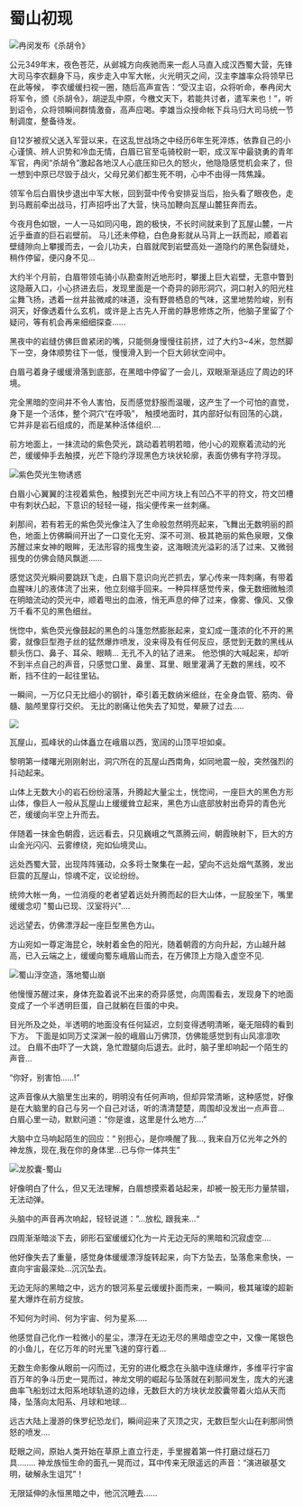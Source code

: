 # 蜀山初现

![冉闵发布《杀胡令》](../.gitbook/assets/123.jpg)

公元349年末，夜色苍茫，从邺城方向疾驰而来一彪人马直入成汉西蜀大营，先锋大司马李农翻身下马，疾步走入中军大帐，火光明灭之间，汉主李雄率众将领早已在此等候， 李农缓缓扫视一圈，随后高声宣告：“受汉主诏，众将听命，奉冉闵大将军令，颁《杀胡令》，胡逆乱中原，今檄文天下，若能共讨者，遣军来也！”，听到诏令，众将领瞬间群情激奋，高声应喝。李雄当众授命帐下兵马归大司马统一节制调度，整备待发。



自12岁被叔父送入军营以来，在这乱世战场之中经历6年生死淬炼，依靠自己的小心谨慎、辨人识势和冷血无情，白眉已官至屯骑校尉一职，成汉军中最骁勇的青年军官，冉闵“杀胡令”激起各地汉人心底压抑已久的怒火，他隐隐感觉机会来了，但一想到中原已尽毁于战火，父母兄弟们都生死不明，心中不由得一阵焦躁。



领军令后白眉快步退出中军大帐，回到营中传令安排妥当后，抬头看了眼夜色，走到马厩前牵出战马，打声招呼出了大营，快马加鞭向瓦屋山麓狂奔而去。



今夜月色如银，一人一马如同闪电，跑的极快，不长时间就来到了瓦屋山麓，一片近乎垂直的巨石岩壁前。 马儿还未停稳，白色身影就从马背上一跃而起，顺着岩壁缝隙向上攀援而去，一会儿功夫，白眉就爬到岩壁高处一道隐约的黑色裂缝处，稍作停留，便闪身不见...



大约半个月前，白眉带领屯骑小队勘查附近地形时，攀援上巨大岩壁，无意中瞥到这隐蔽入口，小心挤进去后，发现里面是一个奇异的卵形洞穴，洞口射入的阳光柱尘舞飞扬，透着一丝井盐微咸的味道，没有野兽栖息的气味，这里地势险峻，别有洞天，好像透着什么玄机，或许是上古先人开凿的静思修炼之所，他脑子里留了个疑问，等有机会再来细细探查......



黑夜中的岩缝仿佛巨兽紧闭的嘴，只能侧身慢慢往前挤，过了大约3\~4米，忽然脚下一空，身体顺势往下一低，慢慢滑入到一个巨大卵状空间中。



白眉弓着身子缓缓滑落到底部，在黑暗中停留了一会儿，双眼渐渐适应了周边的环境。

完全黑暗的空间并不令人害怕，反而感觉舒服而温暖，这产生了一个可怕的直觉，身下是一个活体，整个洞穴“在呼吸”， 触摸地面时，其内部好似有回荡的心跳，它并非是岩石组成的，而是某种活体组织....



前方地面上，一抹流动的紫色荧光，跳动着若明若暗，他小心的观察着流动的光芒，缓缓伸手去触摸，光芒下隐约浮现黑色方块状轮廓，表面仿佛有字符浮现。

![紫色荧光生物诱惑](../.gitbook/assets/maxresdefault.jpeg)

白眉小心翼翼的注视着紫色，触摸到光芒中间方块上有凹凸不平的符文，符文凹槽中有刺状凸起，下意识的轻轻一碰，指尖便传来一丝刺痛。



刹那间，若有若无的紫色荧光像注入了生命般忽然明亮起来，飞舞出无数明丽的颜色，地面上仿佛瞬间开出了一口变化无穷、深不可测、极其艳丽的紫色泉眼，又像苏醒过来女神的眼眸，无法形容的摇曳生姿，这海眼流光溢彩的活了过来、又微弱摇曳的仿佛会随风飘逝......



感觉这荧光瞬间要跳跃飞走，白眉下意识向光芒抓去，掌心传来一阵刺痛，有带着血腥味儿的液体流了出来，他立刻缩手回来。一种异样感觉传来，像无数细微触须在明暗流动的荧光中，顺着甩出的血液，悄无声息的伸了过来，像雾、像风、又像万千看不见的黑色细丝。



恍惚中，紫色荧光像鼓起的黑色的斗篷忽然膨胀起来，变幻成一蓬浓的化不开的黑雾，就像巨型孢子丝的猛然爆炸喷发，没来得及有任何反应，感觉到无数的黑线从额头伤口、鼻子、耳朵、眼睛... 无孔不入的钻了进来。 他恐惧的大喊起来，却听不到半点自己的声音，只感觉口里、鼻里、耳里、眼里灌满了无数的黑线，咬不断，挡不住的一起往里钻。



一瞬间，一万亿只无比细小的钢针，牵引着无数纳米细丝，在全身血管、筋肉、骨髓、脑颅里穿行交织。 无比的剧痛让他失去了知觉，晕厥了过去.....

![](../.gitbook/assets/仙山.jpeg)

瓦屋山，孤峰状的山体矗立在峨眉以西，宽阔的山顶平坦如桌。

&#x20;黎明第一缕曙光刚刚射出，洞穴所在的瓦屋山西南角，如同地震一般，突然强烈的抖动起来。&#x20;

山体上无数大小的岩石纷纷滚落，升腾起大量尘土，恍惚间，一座巨大的黑色方形山体，像巨人一般从瓦屋山上缓缓耸立起来，黑色方山底部放射出奇异的青色光芒，缓缓向半空上升而去。

伴随着一抹金色朝霞，远远看去，只见巍峨之气蒸腾云间，朝霞映射下，巨大的方山金光闪闪、云雾缭绕，宛如仙境灵山。&#x20;

远处西蜀大营，出现阵阵骚动，众多将士聚集在一起，望向不远处烟气蒸腾，发出巨震的瓦屋山，惊魂不定，议论纷纷。

&#x20;统帅大帐一角，一位消瘦的老者望着远处升腾而起的巨大山体，一屁股坐下，嘴里缓缓念叨 "蜀山已现、汉室将兴"....&#x20;

远远望去，仿佛漂浮起一座巨型黑色方山。&#x20;

方山宛如一尊定海昆仑，映射着金色的阳光，随着朝霞的方向升起，方山越升越高，已入云端之上，缓缓向蜀东峨眉山而去，在万佛顶上方隐入虚空不见.



![蜀山浮空造，落地蜀山崩                                    ](../.gitbook/assets/1000.jpeg)

他慢慢苏醒过来，身体充盈着说不出来的奇异感觉，向周围看去，发现身下的地面变成了一个半透明巨蛋，自己就躺在巨蛋的中央。

目光所及之处，半透明的地面没有任何延迟，立刻变得透明清晰，毫无阻碍的看到下方。 下面是如同万丈深渊一般的峨眉山万佛顶，仿佛能感觉到有山风凛凛吹过。 白眉不由吓了一大跳，急忙蹬腿向后退去。此时，脑子里却响起一个陌生的声音...



“你好，别害怕......!”



这声音像从大脑里生出来的，明明没有任何声响，但却异常清晰，这种感觉，好像是在大脑里的自己与另一个自己对话，听的清清楚楚，周围却没发出一点声音... 白眉心里一动，默默问道：“你是谁，这里是什么地方....”&#x20;

大脑中立马响起陌生的回应：“ 别担心，是你唤醒了我..., 我来自万亿光年之外的神龙族，现在,我在你的身体里...已与你一体共生“

![ 龙胶囊-蜀山](../.gitbook/assets/1.png)

好像明白了什么，但又无法理解，白眉想摸索着站起来，却被一股无形力量禁锢，无法动弹。&#x20;

头脑中的声音再次响起，轻轻说道：”...放松, 跟我来...“

四周渐渐暗淡下去，卵形石室缓缓幻化为一片无边无际的黑暗和沉寂虚空....&#x20;

他好像失去了重量，感觉身体缓缓漂浮旋转起来，向下方坠去，坠落愈来愈快，一直向宇宙最深处...沉沉坠去。&#x20;

无边无际的黑暗之中，远方的银河系星云缓缓扑面而来，一瞬间，极其璀璨的超新星大爆炸在前方绽放。

&#x20;不知何为时间、何为宇宙、何为星系.....&#x20;

他感觉自己化作一粒微小的星尘，漂浮在无边无尽的黑暗虚空之中，又像一尾银色的小鱼儿，在亿万年的时光里飞速的穿行着...&#x20;

无数生命影像从眼前一闪而过，无穷的进化概念在头脑中连续爆炸，多维平行宇宙百万年的争斗历史一晃而过，神龙文明的崛起与坠落就在刹那间发生，庞大的光速曲率飞船划过太阳系地球轨道的边缘，无数巨大的方块状龙胶囊带着火焰从天而降，坠落向太阳系、月球和地球...&#x20;

远古大陆上漫游的侏罗纪恐龙们，瞬间迎来了灭顶之灾，无数巨型火山在刹那间愤怒的喷发....

眨眼之间，原始人类开始在草原上直立行走，手里握着第一件打磨过燧石刀具........ 神龙族恒生命的面孔一晃而过，耳中传来无限遥远的声音：“演进碳基文明，破解永生诅咒”！

无限延伸的永恒黑暗之中，他沉沉睡去......
